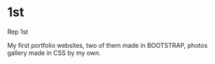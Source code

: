 # 1st
Rep 1st


My first portfolio websites, two of them made in BOOTSTRAP, 
photos gallery made in CSS by my own.
